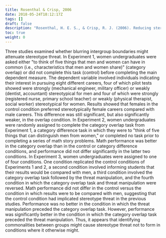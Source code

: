 ```yaml
---
title: Rosenthal & Crisp, 2006
date: 2018-05-24T18:12:17Z
tags: []
draft: false
description: "Rosenthal, H. E. S., & Crisp, R. J. (2006). Reducing stereotype threat by blurring intergroup boundaries. *Personality and Social Psychology Bulletin, 32,* 501-511."
toc: true
weight: 0
---
```


Three studies examined whether blurring intergroup boundaries might attenuate stereotype threat. In Experiment 1, women undergraduates were asked either "to think of five things that men and women can have in common (i.e., characteristics that men and women share)" (category overlap) or did not complete this task (control) before completing the main dependent measure. The dependent variable involved individuals indicating their interest in pursuing eight different careers, four of which pilot tests showed were strongly (mechanical engineer, military officer) or weakly (dentist, accountant) stereotypical for men and four of which were strongly (registered nurse, primary school teacher) or weakly (physical therapist, social worker) stereotypical for women. Results showed that females in the control condition preferred stereotypically female careers compared with male careers. This difference was still significant, but also significantly weaker, in the overlap condition. In Experiment 2, women undergraduates were randomly assigned to complete the category overlap task from Experiment 1, a category difference task in which they were to "think of five things that can distinguish men from women," or completed no task prior to completing a series of math story problems. Math performance was better in the category overlap than in the control or category difference conditions, and performance did not differ significantly in the latter two conditions. In Experiment 3, women undergraduates were assigned to one of four conditions. One condition replicated the control conditions of Experiments 1 and 2, a second condition involved informing students that their results would be compared with men, a third condition involved the category overlap task followed by the threat manipulation, and the fourth condition in which the category overlap task and threat manipulation were reversed. Math performance did not differ in the control versus the condition in which results were to be compared with men, suggesting that the control condition had implicated stereotype threat in the previous studies. Performance was no better in the condition in which the threat manipulation preceded the category overlap task. However, performance was significantly better in the condition in which the category overlap task preceded the threat manipulation. Thus, it appears that identifying commonalities between groups might cause stereotype threat not to form in conditions where it otherwise might.
